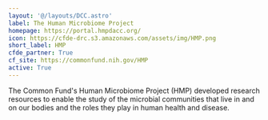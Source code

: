 ```yaml
---
layout: '@/layouts/DCC.astro'
label: The Human Microbiome Project
homepage: https://portal.hmpdacc.org/
icon: https://cfde-drc.s3.amazonaws.com/assets/img/HMP.png
short_label: HMP
cfde_partner: True
cf_site: https://commonfund.nih.gov/HMP
active: True
---
```

The Common Fund's Human Microbiome Project (HMP) developed research resources to enable the study of the microbial communities that live in and on our bodies and the roles they play in human health and disease.